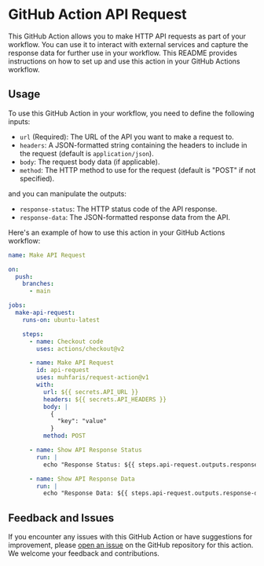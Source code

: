 # GitHub Action API Request

This GitHub Action allows you to make HTTP API requests as part of your workflow. You can use it to interact with external services and capture the response data for further use in your workflow. This README provides instructions on how to set up and use this action in your GitHub Actions workflow.

## Usage

To use this GitHub Action in your workflow, you need to define the following inputs:

- `url` (Required): The URL of the API you want to make a request to.
- `headers`: A JSON-formatted string containing the headers to include in the request (default is `application/json`).
- `body`: The request body data (if applicable).
- `method`: The HTTP method to use for the request (default is "POST" if not specified).

and you can manipulate the outputs:

- `response-status`: The HTTP status code of the API response.
- `response-data`: The JSON-formatted response data from the API.

Here's an example of how to use this action in your GitHub Actions workflow:

```yaml
name: Make API Request

on:
  push:
    branches:
      - main

jobs:
  make-api-request:
    runs-on: ubuntu-latest

    steps:
      - name: Checkout code
        uses: actions/checkout@v2

      - name: Make API Request
        id: api-request
        uses: muhfaris/request-action@v1
        with:
          url: ${{ secrets.API_URL }}
          headers: ${{ secrets.API_HEADERS }}
          body: |
            {
              "key": "value"
            }
          method: POST

      - name: Show API Response Status
        run: |
          echo "Response Status: ${{ steps.api-request.outputs.response-status }}"

      - name: Show API Response Data
        run: |
          echo "Response Data: ${{ steps.api-request.outputs.response-data }}"
```

## Feedback and Issues

If you encounter any issues with this GitHub Action or have suggestions for improvement, please [open an issue](https://github.com/muhfaris/request-action/issues) on the GitHub repository for this action. We welcome your feedback and contributions.
